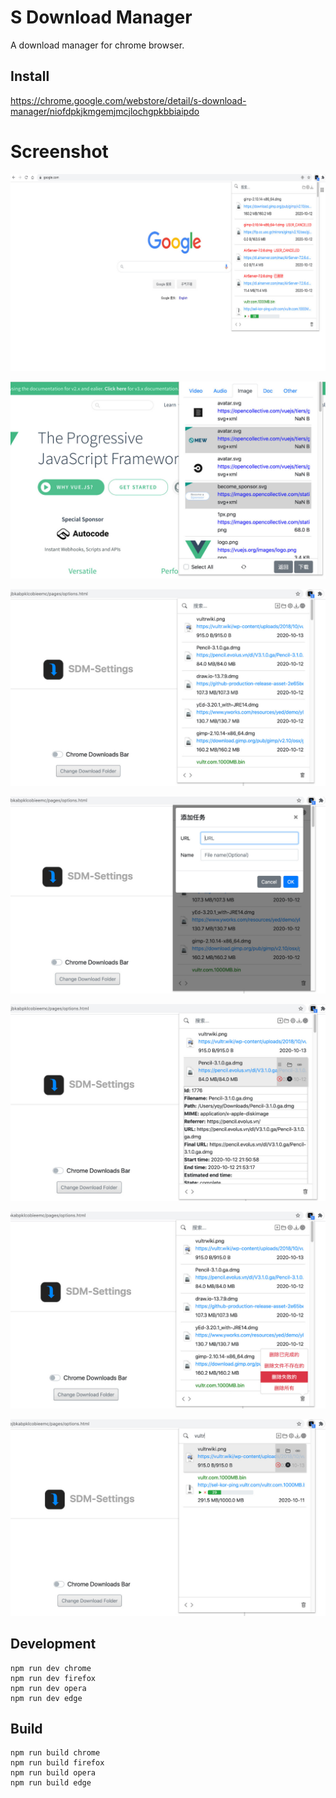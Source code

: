 # S Download Manager

A download manager for chrome browser.

## Install

https://chrome.google.com/webstore/detail/s-download-manager/niofdpkjkmgemjmcjlochgpkbbiaipdo

# Screenshot
![](promo/screenshot_popup_s.jpeg)

![](promo/Screenshot_sniffer.jpeg)

![](promo/Screenshot_popup_1.jpeg)

![](promo/Screenshot_popup_2.jpeg)

![](promo/Screenshot_popup_3.jpeg)

![](promo/Screenshot_popup_4.jpeg)

![](promo/Screenshot_popup_5.jpeg)

## Development

    npm run dev chrome
    npm run dev firefox
    npm run dev opera
    npm run dev edge

## Build

    npm run build chrome
    npm run build firefox
    npm run build opera
    npm run build edge




